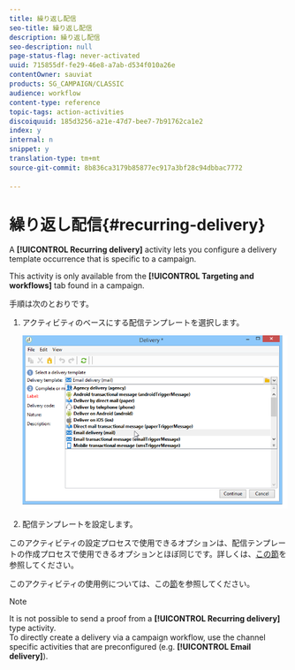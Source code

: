 ```yaml
---
title: 繰り返し配信
seo-title: 繰り返し配信
description: 繰り返し配信
seo-description: null
page-status-flag: never-activated
uuid: 715855df-fe29-46e8-a7ab-d534f010a26e
contentOwner: sauviat
products: SG_CAMPAIGN/CLASSIC
audience: workflow
content-type: reference
topic-tags: action-activities
discoiquuid: 185d3256-a21e-47d7-bee7-7b91762ca1e2
index: y
internal: n
snippet: y
translation-type: tm+mt
source-git-commit: 8b836ca3179b85877ec917a3bf28c94dbbac7772

---
```



# 繰り返し配信{#recurring-delivery}

A **[!UICONTROL Recurring delivery]** activity lets you configure a delivery template occurrence that is specific to a campaign.

This activity is only available from the **[!UICONTROL Targeting and workflows]** tab found in a campaign.

手順は次のとおりです。

1. アクティビティのベースにする配信テンプレートを選択します。

   ![](assets/recurring_delivery_001.png)

1. 配信テンプレートを設定します。

このアクティビティの設定プロセスで使用できるオプションは、配信テンプレートの作成プロセスで使用できるオプションとほぼ同じです。詳しくは、[この節](../../delivery/using/about-templates.md)を参照してください。

このアクティビティの使用例については、この[節](../../campaign/using/marketing-campaign-deliveries.md#creating-a-recurring-delivery-in-a-targeting-workflow)を参照してください。

>[!NOTE]
>
>It is not possible to send a proof from a **[!UICONTROL Recurring delivery]** type activity.\
>To directly create a delivery via a campaign workflow, use the channel specific activities that are preconfigured (e.g. **[!UICONTROL Email delivery]**).

